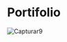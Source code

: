 # Portifolio
![Capturar9](https://user-images.githubusercontent.com/68878547/224849493-18bc30c2-81ca-4aab-8519-37d112e6baec.JPG)
